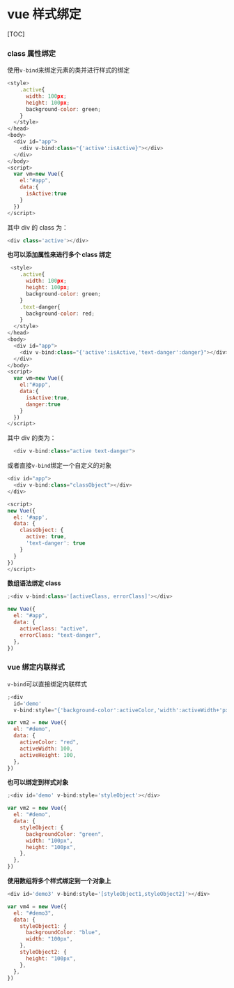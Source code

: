 # vue 样式绑定

[TOC]

### class 属性绑定

使用`v-bind`来绑定元素的类并进行样式的绑定

```js
<style>
    .active{
      width: 100px;
      height: 100px;
      background-color: green;
    }
  </style>
</head>
<body>
  <div id="app">
    <div v-bind:class="{'active':isActive}"></div>
  </div>
</body>
<script>
  var vm=new Vue({
    el:"#app",
    data:{
      isActive:true
    }
  })
</script>
```

其中 div 的 class 为：

```js
<div class='active'></div>
```

**也可以添加属性来进行多个 class 绑定**

```js
 <style>
    .active{
      width: 100px;
      height: 100px;
      background-color: green;
    }
    .text-danger{
      background-color: red;
    }
  </style>
</head>
<body>
  <div id="app">
    <div v-bind:class="{'active':isActive,'text-danger':danger}"></div>
  </div>
</body>
<script>
  var vm=new Vue({
    el:"#app",
    data:{
      isActive:true,
      danger:true
    }
  })
</script>
```

其中 div 的类为：

```js
  <div v-bind:class="active text-danger">
```

或者直接`v-bind`绑定一个自定义的对象

```js
<div id="app">
  <div v-bind:class="classObject"></div>
</div>

<script>
new Vue({
  el: '#app',
  data: {
    classObject: {
      active: true,
      'text-danger': true
    }
  }
})
</script>
```

**数组语法绑定 class**

```js
;<div v-bind:class='[activeClass, errorClass]'></div>

new Vue({
  el: "#app",
  data: {
    activeClass: "active",
    errorClass: "text-danger",
  },
})
```

### vue 绑定内联样式

`v-bind`可以直接绑定内联样式

```js
;<div
  id='demo'
  v-bind:style="{'background-color':activeColor,'width':activeWidth+'px','height':activeHeight+'px'}"></div>

var vm2 = new Vue({
  el: "#demo",
  data: {
    activeColor: "red",
    activeWidth: 100,
    activeHeight: 100,
  },
})
```

**也可以绑定到样式对象**

```js
;<div id='demo' v-bind:style='styleObject'></div>

var vm2 = new Vue({
  el: "#demo",
  data: {
    styleObject: {
      backgroundColor: "green",
      width: "100px",
      height: "100px",
    },
  },
})
```

**使用数组将多个样式绑定到一个对象上**

```js
<div id='demo3' v-bind:style='[styleObject1,styleObject2]'></div>

var vm4 = new Vue({
  el: "#demo3",
  data: {
    styleObject1: {
      backgroundColor: "blue",
      width: "100px",
    },
    styleObject2: {
      height: "100px",
    },
  },
})
```
